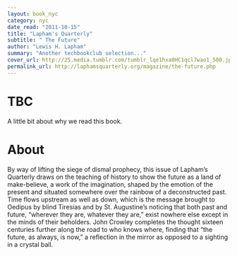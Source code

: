 ```yaml
---
layout: book_nyc
category: nyc
date_read: "2011-10-15"
title: "Lapham's Quarterly"
subtitle: " The Future"
author: "Lewis H. Lapham"
summary: "Another techbookclub selection..."
cover_url: http://25.media.tumblr.com/tumblr_lqe1hxa0HC1qcl7wao1_500.jpg
permalink_url: http://laphamsquarterly.org/magazine/the-future.php
---
```


# TBC
A little bit about why we read this book.

# About
By way of lifting the siege of dismal prophecy, this issue of Lapham’s Quarterly draws on the teaching of history to show the future as a land of make-believe, a work of the imagination, shaped by the emotion of the present and situated somewhere over the rainbow of a deconstructed past. Time flows upstream as well as down, which is the message brought to Oedipus by blind Tiresias and by St. Augustine’s noticing that both past and future, “wherever they are, whatever they are,” exist nowhere else except in the minds of their beholders. John Crowley completes the thought sixteen centuries further along the road to who knows where, finding that “the future, as always, is now,” a reflection in the mirror as opposed to a sighting in a crystal ball.
